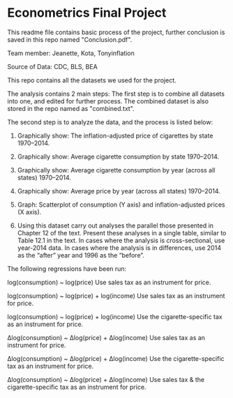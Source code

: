# Econometrics Final Project
This readme file contains basic process of the project, further conclusion is saved in this repo
named "Conclusion.pdf".

Team member: Jeanette, Kota, Tonyinflation 

Source of Data:
CDC, BLS, BEA

This repo contains all the datasets we used for the project.

The analysis contains 2 main steps: 
The first step is to combine all datasets into one, and edited for further process. The combined
dataset is also stored in the repo named as "combined.txt".

The second step is to analyze the data, and the process is listed below:

1. Graphically show:
The inflation-adjusted price of cigarettes by state 1970–2014.

2. Graphically show:
Average cigarette consumption by state 1970–2014.

3. Graphically show:
Average cigarette consumption by year (across all states) 1970–2014.

4. Graphically show: 
Average price by year (across all states) 1970–2014.

5. Graph:
Scatterplot of consumption (Y axis) and inflation-adjusted prices (X axis).

6. Using this dataset carry out analyses the parallel those presented in Chapter 12 of the text.
Present these analyses in a single table, similar to Table 12.1 in the text. In cases where the 
analysis is cross-sectional, use year-2014 data. In cases where the analysis is in differences, 
use 2014 as the “after” year and 1996 as the “before”.

The following regressions have been run:

log(consumption) ~ log(price) 
Use sales tax as an instrument for price.

log(consumption) ~ log(price) + log(income) 
Use sales tax as an instrument for price.

log(consumption) ~ log(price) + log(income) 
Use the cigarette-specific tax as an instrument for price.

Δlog(consumption) ~ Δlog(price) + Δlog(income) 
Use sales tax as an instrument for price.

Δlog(consumption) ~ Δlog(price) + Δlog(income) 
Use the cigarette-specific tax as an instrument for price.

Δlog(consumption) ~ Δlog(price) + Δlog(income) 
Use sales tax & the cigarette-specific tax as an instrument for price.

